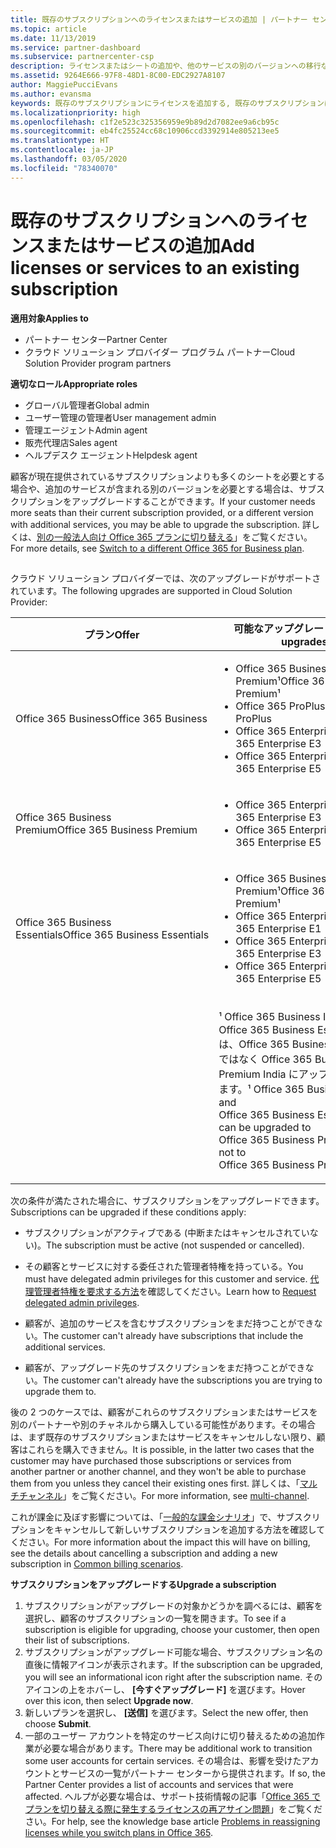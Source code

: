 ```yaml
---
title: 既存のサブスクリプションへのライセンスまたはサービスの追加 | パートナー センター
ms.topic: article
ms.date: 11/13/2019
ms.service: partner-dashboard
ms.subservice: partnercenter-csp
description: ライセンスまたはシートの追加や、他のサービスの別のバージョンへの移行など、顧客のサブスクリプションをアップグレードまたは変更する方法について説明します。
ms.assetid: 9264E666-97F8-48D1-8C00-EDC2927A8107
author: MaggiePucciEvans
ms.author: evansma
keywords: 既存のサブスクリプションにライセンスを追加する, 既存のサブスクリプションにシートを追加する, サブスクリプションを変更する, サブスクリプションの変更, 顧客のライセンスを追加購入する
ms.localizationpriority: high
ms.openlocfilehash: c1f2e523c325356959e9b89d2d7082ee9a6cb95c
ms.sourcegitcommit: eb4fc25524cc68c10906ccd3392914e805213ee5
ms.translationtype: HT
ms.contentlocale: ja-JP
ms.lasthandoff: 03/05/2020
ms.locfileid: "78340070"
---
```

# <a name="add-licenses-or-services-to-an-existing-subscription"></a><span data-ttu-id="df32a-104">既存のサブスクリプションへのライセンスまたはサービスの追加</span><span class="sxs-lookup"><span data-stu-id="df32a-104">Add licenses or services to an existing subscription</span></span>

<span data-ttu-id="df32a-105">**適用対象**</span><span class="sxs-lookup"><span data-stu-id="df32a-105">**Applies to**</span></span>

- <span data-ttu-id="df32a-106">パートナー センター</span><span class="sxs-lookup"><span data-stu-id="df32a-106">Partner Center</span></span>
- <span data-ttu-id="df32a-107">クラウド ソリューション プロバイダー プログラム パートナー</span><span class="sxs-lookup"><span data-stu-id="df32a-107">Cloud Solution Provider program partners</span></span>

<span data-ttu-id="df32a-108">**適切なロール**</span><span class="sxs-lookup"><span data-stu-id="df32a-108">**Appropriate roles**</span></span>

- <span data-ttu-id="df32a-109">グローバル管理者</span><span class="sxs-lookup"><span data-stu-id="df32a-109">Global admin</span></span>
- <span data-ttu-id="df32a-110">ユーザー管理の管理者</span><span class="sxs-lookup"><span data-stu-id="df32a-110">User management admin</span></span>
- <span data-ttu-id="df32a-111">管理エージェント</span><span class="sxs-lookup"><span data-stu-id="df32a-111">Admin agent</span></span>
- <span data-ttu-id="df32a-112">販売代理店</span><span class="sxs-lookup"><span data-stu-id="df32a-112">Sales agent</span></span>
- <span data-ttu-id="df32a-113">ヘルプデスク エージェント</span><span class="sxs-lookup"><span data-stu-id="df32a-113">Helpdesk agent</span></span>

<span data-ttu-id="df32a-114">顧客が現在提供されているサブスクリプションよりも多くのシートを必要とする場合や、追加のサービスが含まれる別のバージョンを必要とする場合は、サブスクリプションをアップグレードすることができます。</span><span class="sxs-lookup"><span data-stu-id="df32a-114">If your customer needs more seats than their current subscription provided, or a different version with additional services, you may be able to upgrade the subscription.</span></span> <span data-ttu-id="df32a-115">詳しくは、[別の一般法人向け Office 365 プランに切り替える](https://go.microsoft.com/fwlink/p/?LinkId=723577)」をご覧ください。</span><span class="sxs-lookup"><span data-stu-id="df32a-115">For more details, see [Switch to a different Office 365 for Business plan](https://go.microsoft.com/fwlink/p/?LinkId=723577).</span></span>

## <a href="" id="upgradesubscription"></a>


<span data-ttu-id="df32a-116">クラウド ソリューション プロバイダーでは、次のアップグレードがサポートされています。</span><span class="sxs-lookup"><span data-stu-id="df32a-116">The following upgrades are supported in Cloud Solution Provider:</span></span>

<table>
<colgroup>
<col width="50%" />
<col width="50%" />
</colgroup>
<thead>
<tr class="header">
<th><span data-ttu-id="df32a-117">プラン</span><span class="sxs-lookup"><span data-stu-id="df32a-117">Offer</span></span></th>
<th><span data-ttu-id="df32a-118">可能なアップグレード</span><span class="sxs-lookup"><span data-stu-id="df32a-118">Possible upgrades</span></span></th>
</tr>
</thead>
<tbody>
<tr class="odd">
<td><span data-ttu-id="df32a-119">Office 365 Business</span><span class="sxs-lookup"><span data-stu-id="df32a-119">Office 365 Business</span></span></td>
<td><ul>
<li><span data-ttu-id="df32a-120">Office 365 Business Premium¹</span><span class="sxs-lookup"><span data-stu-id="df32a-120">Office 365 Business Premium¹</span></span></li>
<li><span data-ttu-id="df32a-121">Office 365 ProPlus</span><span class="sxs-lookup"><span data-stu-id="df32a-121">Office 365 ProPlus</span></span></li>
<li><span data-ttu-id="df32a-122">Office 365 Enterprise E3</span><span class="sxs-lookup"><span data-stu-id="df32a-122">Office 365 Enterprise E3</span></span></li>
<li><span data-ttu-id="df32a-123">Office 365 Enterprise E5</span><span class="sxs-lookup"><span data-stu-id="df32a-123">Office 365 Enterprise E5</span></span></li>
</ul></td>
</tr>
<tr class="even">
<td><span data-ttu-id="df32a-124">Office 365 Business Premium</span><span class="sxs-lookup"><span data-stu-id="df32a-124">Office 365 Business Premium</span></span></td>
<td><ul>
<li><span data-ttu-id="df32a-125">Office 365 Enterprise E3</span><span class="sxs-lookup"><span data-stu-id="df32a-125">Office 365 Enterprise E3</span></span></li>
<li><span data-ttu-id="df32a-126">Office 365 Enterprise E5</span><span class="sxs-lookup"><span data-stu-id="df32a-126">Office 365 Enterprise E5</span></span></li>
</ul></td>
</tr>
<tr class="odd">
<td><span data-ttu-id="df32a-127">Office 365 Business Essentials</span><span class="sxs-lookup"><span data-stu-id="df32a-127">Office 365 Business Essentials</span></span></td>
<td><ul>
<li><span data-ttu-id="df32a-128">Office 365 Business Premium¹</span><span class="sxs-lookup"><span data-stu-id="df32a-128">Office 365 Business Premium¹</span></span></li>
<li><span data-ttu-id="df32a-129">Office 365 Enterprise E1</span><span class="sxs-lookup"><span data-stu-id="df32a-129">Office 365 Enterprise E1</span></span></li>
<li><span data-ttu-id="df32a-130">Office 365 Enterprise E3</span><span class="sxs-lookup"><span data-stu-id="df32a-130">Office 365 Enterprise E3</span></span></li>
<li><span data-ttu-id="df32a-131">Office 365 Enterprise E5</span><span class="sxs-lookup"><span data-stu-id="df32a-131">Office 365 Enterprise E5</span></span></li>
</ul></td>
</tr>
<tr class="even">
<td></td>
<td><p><span data-ttu-id="df32a-132">¹ Office 365 Business India および Office 365 Business Essentials India は、Office 365 Business Premium ではなく Office 365 Business Premium India にアップグレードできます。</span><span class="sxs-lookup"><span data-stu-id="df32a-132">¹ Office 365 Business India and Office 365 Business Essentials India can be upgraded to Office 365 Business Premium India, not to Office 365 Business Premium.</span></span></p></td>
</tr>
</tbody>
</table>

<span data-ttu-id="df32a-133">次の条件が満たされた場合に、サブスクリプションをアップグレードできます。</span><span class="sxs-lookup"><span data-stu-id="df32a-133">Subscriptions can be upgraded if these conditions apply:</span></span>

-   <span data-ttu-id="df32a-134">サブスクリプションがアクティブである (中断またはキャンセルされていない)。</span><span class="sxs-lookup"><span data-stu-id="df32a-134">The subscription must be active (not suspended or cancelled).</span></span>

-   <span data-ttu-id="df32a-135">その顧客とサービスに対する委任された管理者特権を持っている。</span><span class="sxs-lookup"><span data-stu-id="df32a-135">You must have delegated admin privileges for this customer and service.</span></span> <span data-ttu-id="df32a-136">[代理管理者特権を要求する方法](request-a-relationship-with-a-customer.md)を確認してください。</span><span class="sxs-lookup"><span data-stu-id="df32a-136">Learn how to [Request delegated admin privileges](request-a-relationship-with-a-customer.md).</span></span>

-   <span data-ttu-id="df32a-137">顧客が、追加のサービスを含むサブスクリプションをまだ持つことができない。</span><span class="sxs-lookup"><span data-stu-id="df32a-137">The customer can't already have subscriptions that include the additional services.</span></span>

-   <span data-ttu-id="df32a-138">顧客が、アップグレード先のサブスクリプションをまだ持つことができない。</span><span class="sxs-lookup"><span data-stu-id="df32a-138">The customer can't already have the subscriptions you are trying to upgrade them to.</span></span>

<span data-ttu-id="df32a-139">後の 2 つのケースでは、顧客がこれらのサブスクリプションまたはサービスを別のパートナーや別のチャネルから購入している可能性があります。その場合は、まず既存のサブスクリプションまたはサービスをキャンセルしない限り、顧客はこれらを購入できません。</span><span class="sxs-lookup"><span data-stu-id="df32a-139">It is possible, in the latter two cases that the customer may have purchased those subscriptions or services from another partner or another channel, and they won't be able to purchase them from you unless they cancel their existing ones first.</span></span> <span data-ttu-id="df32a-140">詳しくは、「[マルチチャンネル](multichannel.md)」をご覧ください。</span><span class="sxs-lookup"><span data-stu-id="df32a-140">For more information, see [multi-channel](multichannel.md).</span></span>

<span data-ttu-id="df32a-141">これが課金に及ぼす影響については、「[一般的な課金シナリオ](common-billing-scenarios.md)」で、サブスクリプションをキャンセルして新しいサブスクリプションを追加する方法を確認してください。</span><span class="sxs-lookup"><span data-stu-id="df32a-141">For more information about the impact this will have on billing, see the details about cancelling a subscription and adding a new subscription in [Common billing scenarios](common-billing-scenarios.md).</span></span>

<span data-ttu-id="df32a-142">**サブスクリプションをアップグレードする**</span><span class="sxs-lookup"><span data-stu-id="df32a-142">**Upgrade a subscription**</span></span>

1.  <span data-ttu-id="df32a-143">サブスクリプションがアップグレードの対象かどうかを調べるには、顧客を選択し、顧客のサブスクリプションの一覧を開きます。</span><span class="sxs-lookup"><span data-stu-id="df32a-143">To see if a subscription is eligible for upgrading, choose your customer, then open their list of subscriptions.</span></span>
2.  <span data-ttu-id="df32a-144">サブスクリプションがアップグレード可能な場合、サブスクリプション名の直後に情報アイコンが表示されます。</span><span class="sxs-lookup"><span data-stu-id="df32a-144">If the subscription can be upgraded, you will see an informational icon right after the subscription name.</span></span> <span data-ttu-id="df32a-145">そのアイコンの上をホバーし、 **[今すぐアップグレード]** を選びます。</span><span class="sxs-lookup"><span data-stu-id="df32a-145">Hover over this icon, then select **Upgrade now**.</span></span>
3.  <span data-ttu-id="df32a-146">新しいプランを選択し、 **[送信]** を選びます。</span><span class="sxs-lookup"><span data-stu-id="df32a-146">Select the new offer, then choose **Submit**.</span></span>
4.  <span data-ttu-id="df32a-147">一部のユーザー アカウントを特定のサービス向けに切り替えるための追加作業が必要な場合があります。</span><span class="sxs-lookup"><span data-stu-id="df32a-147">There may be additional work to transition some user accounts for certain services.</span></span> <span data-ttu-id="df32a-148">その場合は、影響を受けたアカウントとサービスの一覧がパートナー センターから提供されます。</span><span class="sxs-lookup"><span data-stu-id="df32a-148">If so, the Partner Center provides a list of accounts and services that were affected.</span></span> <span data-ttu-id="df32a-149">ヘルプが必要な場合は、サポート技術情報の記事「[Office 365 でプランを切り替える際に発生するライセンスの再アサイン問題](https://go.microsoft.com/fwlink/p/?LinkId=723576)」をご覧ください。</span><span class="sxs-lookup"><span data-stu-id="df32a-149">For help, see the knowledge base article [Problems in reassigning licenses while you switch plans in Office 365](https://go.microsoft.com/fwlink/p/?LinkId=723576).</span></span>

 

 



